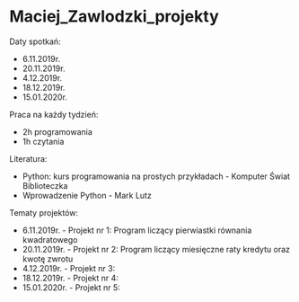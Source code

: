 # Maciej_Zawlodzki_projekty

Daty spotkań:

* 6.11.2019r.
* 20.11.2019r.
* 4.12.2019r.
* 18.12.2019r.
* 15.01.2020r.

Praca na każdy tydzień:

* 2h programowania
* 1h czytania

Literatura:

* Python: kurs programowania na prostych przykładach - Komputer Świat Biblioteczka
* Wprowadzenie Python - Mark Lutz

Tematy projektów:

* 6.11.2019r. - Projekt nr 1: Program liczący pierwiastki równania kwadratowego
* 20.11.2019r. - Projekt nr 2: Program liczący miesięczne raty kredytu oraz kwotę zwrotu
* 4.12.2019r. - Projekt nr 3:
* 18.12.2019r. - Projekt nr 4:
* 15.01.2020r. - Projekt nr 5:
